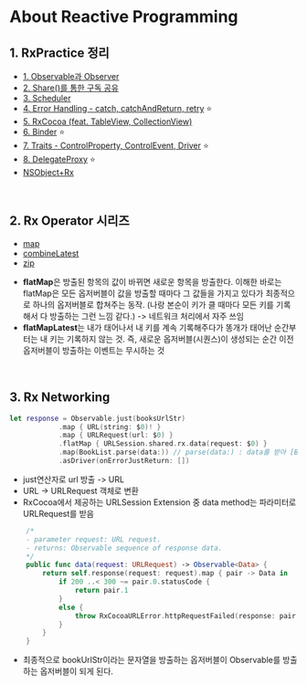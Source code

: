 # About Reactive Programming

## 1. RxPractice 정리

- [1. Observable과 Observer](https://roniruny.tistory.com/266)
- [2. Share()를 통한 구독 공유](https://roniruny.tistory.com/267)
- [3. Scheduler](https://roniruny.tistory.com/268)
- [4. Error Handling - catch, catchAndReturn, retry](https://roniruny.tistory.com/269) ⭐️
- [5. RxCocoa (feat. TableView, CollectionView)](https://roniruny.tistory.com/270)
- [6. Binder](https://roniruny.tistory.com/271) ⭐️
- [7. Traits - ControlProperty, ControlEvent, Driver](https://roniruny.tistory.com/272) ⭐️
- [8. DelegateProxy](https://roniruny.tistory.com/278) ⭐️
- [NSObject+Rx](https://roniruny.tistory.com/279?category=1078537)

<br>

## 2. Rx Operator 시리즈
- [map](https://roniruny.tistory.com/273)
- [combineLatest](https://roniruny.tistory.com/274)
- [zip](https://roniruny.tistory.com/275)
* **flatMap**은 방출된 항목의 값이 바뀌면 새로운 항목을 방출한다.
이해한 바로는 flatMap은 모든 옵저버블이 값을 방출할 때마다 그 값들을 가지고 있다가 최종적으로 하나의 옵저버블로 합쳐주는 동작. (나랑 본순이 키가 클 때마다 모든 키를 기록해서 다 방출하는 그런 느낌 같다.) -> 네트워크 처리에서 자주 쓰임
* **flatMapLatest**는 내가 태어나서 내 키를 계속 기록해주다가 똥개가 태어난 순간부터는 내 키는 기록하지 않는 것. 즉, 새로운 옵저버블(시퀀스)이 생성되는 순간 이전 옵저버블이 방출하는 이벤트는 무시하는 것

<br>

## 3. Rx Networking

```swift
let response = Observable.just(booksUrlStr)
            .map { URL(string: $0)! }
            .map { URLRequest(url: $0) }
            .flatMap { URLSession.shared.rx.data(request: $0) }
            .map(BookList.parse(data:)) // parse(data:) : data를 받아 [Book] 배열로 반환하는 함수
            .asDriver(onErrorJustReturn: [])
```
- just연산자로 url 방출 -> URL
- URL -> URLRequest 객체로 변환
- RxCocoa에서 제공하는 URLSession Extension 중 data method는 파라미터로 URLRequest를 받음
```swift
    /*
    - parameter request: URL request.
    - returns: Observable sequence of response data.
    */
    public func data(request: URLRequest) -> Observable<Data> {
        return self.response(request: request).map { pair -> Data in
            if 200 ..< 300 ~= pair.0.statusCode {
                return pair.1
            }
            else {
                throw RxCocoaURLError.httpRequestFailed(response: pair.0, data: pair.1)
            }
        }
    }
```

- 최종적으로 bookUrlStr이라는 문자열을 방출하는 옵저버블이 Observable<Data>를 방출하는 옵저버블이 되게 된다.

<br>
<br>

